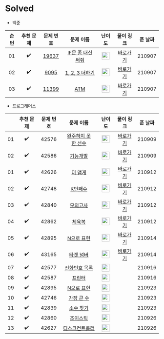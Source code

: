 # Solved

- 백준

| 순번 |     추천 문제      |                          문제 번호                           |                          문제 이름                           |                            난이도                            |                          풀이 링크                           | 푼 날짜 |
| :--: | :----------------: | :----------------------------------------------------------: | :----------------------------------------------------------: | :----------------------------------------------------------: | :----------------------------------------------------------: | ------- |
|  01  | :heavy_check_mark: | <a href="https://www.acmicpc.net/problem/19637" target="_blank">19637</a> | <a href="https://www.acmicpc.net/problem/19637" target="_blank">IF문 좀 대신 써줘</a> | <img height="25px" width="25px" src="https://static.solved.ac/tier_small/8.svg"/> |   <a href="./../solution/binary_search/19637">바로가기</a>   | 210907  |
|  02  | :heavy_check_mark: | <a href="https://www.acmicpc.net/problem/9095" target="_blank">9095</a> | <a href="https://www.acmicpc.net/problem/9095" target="_blank">1, 2, 3 더하기</a> | <img height="25px" width="25px" src="https://static.solved.ac/tier_small/8.svg"/> | <a href="./../solution/dynamic_programming_1/9095">바로가기</a> | 210907  |
|  03  |         ✔️          |        [11399](https://www.acmicpc.net/problem/11399)        |         [ATM](https://www.acmicpc.net/problem/11399)         | <img height="25px" width="25px" src="https://static.solved.ac/tier_small/8.svg"/> | [바로가기](https://github.com/tony9402/baekjoon/blob/main/solution/greedy/11399) | 210907  |

- 프로그래머스

|      |     추천 문제      | 문제 번호 |                          문제 이름                           |                            난이도                            | 풀이 링크 | 푼 날짜 |
| :--: | :----------------: | :-------: | :----------------------------------------------------------: | :----------------------------------------------------------: | :-------: | ------- |
|  01  | :heavy_check_mark: |   42576   | <a href="https://programmers.co.kr/learn/courses/30/lessons/42576" target="_blank">완주하지 못한 선수</a> | <img height="25px" width="25px" src="https://static.solved.ac/tier_small/8.svg"/> | <a href="https://gethlemn.tistory.com/2">바로가기</a> | 210909  |
|  02  | :heavy_check_mark: |   42586   | <a href="https://programmers.co.kr/learn/courses/30/lessons/42586" target="_blank">기능개발</a> | <img height="25px" width="25px" src="https://static.solved.ac/tier_small/8.svg"/> | <a href="https://velog.io/@wjdtmdgml/%ED%94%84%EB%A1%9C%EA%B7%B8%EB%9E%98%EB%A8%B8%EC%8A%A4%EA%B8%B0%EB%8A%A5%EA%B0%9C%EB%B0%9C42586%EB%B2%88%ED%8C%8C%EC%9D%B4%EC%8D%ACPython%EC%8A%A4%ED%83%9D%ED%81%90">바로가기</a> | 210909  |
|  01  | :heavy_check_mark: | 42626 | <a href="https://programmers.co.kr/learn/courses/30/lessons/42626" target="_blank">더 맵게</a> | <img height="25px" width="25px" src="https://static.solved.ac/tier_small/7.svg"/> | <a href="https://velog.io/@injoon2019/%EC%95%8C%EA%B3%A0%EB%A6%AC%EC%A6%98-%ED%94%84%EB%A1%9C%EA%B7%B8%EB%9E%98%EB%A8%B8%EC%8A%A4-42626-%EB%8D%94-%EB%A7%B5%EA%B2%8C-%ED%8C%8C%EC%9D%B4%EC%8D%AC">바로가기</a> |210912|
|  02  | :heavy_check_mark: |   42748   | <a href="https://programmers.co.kr/learn/courses/30/lessons/42748" target="_blank">K번째수</a> | <img height="25px" width="25px" src="https://static.solved.ac/tier_small/5.svg"/> | <a href="https://copy-driven-dev.tistory.com/entry/%ED%94%84%EB%A1%9C%EA%B7%B8%EB%9E%98%EB%A8%B8%EC%8A%A4-ProgrammersPython-K%EB%B2%88%EC%A7%B8%EC%88%98">바로가기</a> |210912|
|  03  | :heavy_check_mark: |   42840   | <a href="https://programmers.co.kr/learn/courses/30/lessons/42840" target="_blank">모의고사</a> | <img height="25px" width="25px" src="https://static.solved.ac/tier_small/7.svg"/> | <a href="https://gethlemn.tistory.com/4">바로가기</a> | 210912 |
|  04  | :heavy_check_mark: |   42862   | <a href="https://programmers.co.kr/learn/courses/30/lessons/42862" target="_blank">체육복</a> | <img height="25px" width="25px" src="https://static.solved.ac/tier_small/6.svg"/> | <a href="https://velog.io/@injoon2019/%EC%95%8C%EA%B3%A0%EB%A6%AC%EC%A6%98-%ED%94%84%EB%A1%9C%EA%B7%B8%EB%9E%98%EB%A8%B8%EC%8A%A4-42862-%EC%B2%B4%EC%9C%A1%EB%B3%B5-%ED%8C%8C%EC%9D%B4%EC%8D%AC">바로가기</a> |210912|
|  05  | :heavy_check_mark: |   42895   | <a href="https://programmers.co.kr/learn/courses/30/lessons/42895" target="_blank">N으로 표현</a> | <img height="25px" width="25px" src="https://static.solved.ac/tier_small/11.svg"/> | <a href="https://velog.io/@injoon2019/%EC%95%8C%EA%B3%A0%EB%A6%AC%EC%A6%98-%ED%94%84%EB%A1%9C%EA%B7%B8%EB%9E%98%EB%A8%B8%EC%8A%A4-42862-%EC%B2%B4%EC%9C%A1%EB%B3%B5-%ED%8C%8C%EC%9D%B4%EC%8D%AC">바로가기</a> |210914|
|  06  | :heavy_check_mark: |   43165   | <a href="https://programmers.co.kr/learn/courses/30/lessons/43165" target="_blank">타겟 넘버</a> | <img height="25px" width="25px" src="https://static.solved.ac/tier_small/9.svg"/> | <a href="https://velog.io/@injoon2019/%EC%95%8C%EA%B3%A0%EB%A6%AC%EC%A6%98-%ED%94%84%EB%A1%9C%EA%B7%B8%EB%9E%98%EB%A8%B8%EC%8A%A4-42862-%EC%B2%B4%EC%9C%A1%EB%B3%B5-%ED%8C%8C%EC%9D%B4%EC%8D%AC">바로가기</a> |210914|
| 07 | :heavy_check_mark: | 42577 | <a href="https://programmers.co.kr/learn/courses/30/lessons/42577" target="_blank">전화번호 목록</a> | <img height="25px" width="25px" src="https://static.solved.ac/tier_small/0.svg"/> |  |210916|
| 08 | :heavy_check_mark: | 42587 | <a href="https://programmers.co.kr/learn/courses/30/lessons/42587" target="_blank">프린터</a> | <img height="25px" width="25px" src="https://static.solved.ac/tier_small/0.svg"/> |  |210916|
|  09  | :heavy_check_mark: |   42895   | <a href="https://programmers.co.kr/learn/courses/30/lessons/42895" target="_blank">N으로 표현</a> | <img height="25px" width="25px" src="https://static.solved.ac/tier_small/0.svg"/> |           |210923|
|  10  | :heavy_check_mark: |   42746   | <a href="https://programmers.co.kr/learn/courses/30/lessons/42746" target="_blank">가장 큰 수</a> | <img height="25px" width="25px" src="https://static.solved.ac/tier_small/0.svg"/> |           |210923|
|  11  | :heavy_check_mark: |   42839   | <a href="https://programmers.co.kr/learn/courses/30/lessons/42839" target="_blank">소수 찾기</a> | <img height="25px" width="25px" src="https://static.solved.ac/tier_small/0.svg"/> |           |210923|
|  12  | :heavy_check_mark: |   42860   | <a href="https://programmers.co.kr/learn/courses/30/lessons/42860?language=python3">조이스틱</a> | <img height="25px" width="25px" src="https://static.solved.ac/tier_small/0.svg"/> |           |210926|
|  13  | :heavy_check_mark: |   42627   | <a href="https://programmers.co.kr/learn/courses/30/lessons/42627?language=python3">디스크컨트롤러</a> | <img height="25px" width="25px" src="https://static.solved.ac/tier_small/0.svg"/> |           |210926|


